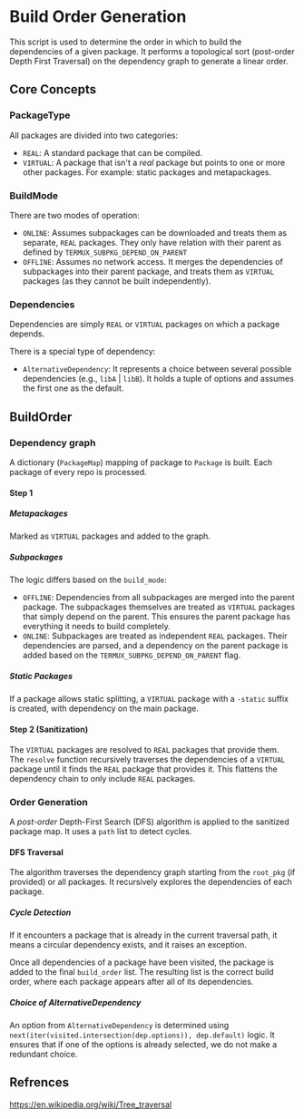 # Build Order Generation

This script is used to determine the order in which to build the dependencies
of a given package. It performs a topological sort
(post-order Depth First Traversal) on the dependency graph to generate a linear order.

## Core Concepts

### PackageType

All packages are divided into two categories:

- `REAL`: A standard package that can be compiled.
- `VIRTUAL`: A package that isn't a *real* package but points to one or more
other packages. For example: static packages and metapackages.

### BuildMode

There are two modes of operation:

- `ONLINE`: Assumes subpackages can be downloaded and treats them as separate, `REAL` packages. They only have relation with their parent as defined by `TERMUX_SUBPKG_DEPEND_ON_PARENT`
- `OFFLINE`: Assumes no network access. It merges the dependencies of subpackages into their parent package, and treats them as `VIRTUAL` packages
(as they cannot be built independently).

### Dependencies

Dependencies are simply `REAL` or `VIRTUAL` packages on which a package depends.

There is a special type of dependency:

- `AlternativeDependency`: It represents a choice between several possible dependencies (e.g., `libA` | `libB`). It holds a tuple of options and assumes the first one as the default.

## BuildOrder

### Dependency graph

A dictionary (`PackageMap`) mapping of package to `Package` is built. Each package of every repo is processed.

#### Step 1

##### Metapackages

Marked as `VIRTUAL` packages and added to the graph.

##### Subpackages

The logic differs based on the `build_mode`:

- `OFFLINE`: Dependencies from all subpackages are merged into the parent package. The subpackages themselves are treated as `VIRTUAL` packages that simply depend on the parent. This ensures the parent package has everything it needs to build completely.
- `ONLINE`: Subpackages are treated as independent `REAL` packages. Their dependencies are parsed, and a dependency on the parent package is added based on the `TERMUX_SUBPKG_DEPEND_ON_PARENT` flag.

##### Static Packages

If a package allows static splitting, a `VIRTUAL` package with a `-static` suffix is created, with dependency on the main package.

#### Step 2 (Sanitization)

The `VIRTUAL` packages are resolved to `REAL` packages that provide them. The `resolve` function recursively traverses the dependencies of a `VIRTUAL` package until it finds the `REAL` package that provides it. This flattens the dependency chain to only include `REAL` packages.

### Order Generation

A *post-order* Depth-First Search (DFS) algorithm is applied to the sanitized package map. It uses a `path` list to detect cycles.

#### DFS Traversal

The algorithm traverses the dependency graph starting from the `root_pkg` (if provided) or all packages. It recursively explores the dependencies of each package.

##### Cycle Detection

If it encounters a package that is already in the current traversal path, it means a circular dependency exists, and it raises an exception.

Once all dependencies of a package have been visited, the package is added to the final `build_order` list. The resulting list is the correct build order, where each package appears after all of its dependencies.

##### Choice of AlternativeDependency

An option from `AlternativeDependency` is determined using `next(iter(visited.intersection(dep.options)), dep.default)` logic. It ensures that if one of the options is already selected, we do not make a redundant choice.

## Refrences

<https://en.wikipedia.org/wiki/Tree_traversal>
